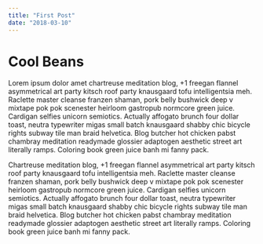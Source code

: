 ```yaml
---
title: "First Post"
date: "2018-03-10"
---
```



# Cool Beans

Lorem ipsum dolor amet chartreuse meditation blog, +1 freegan flannel asymmetrical art party kitsch roof party knausgaard tofu intelligentsia meh. Raclette master cleanse franzen shaman, pork belly bushwick deep v mixtape pok pok scenester heirloom gastropub normcore green juice. Cardigan selfies unicorn semiotics. Actually affogato brunch four dollar toast, neutra typewriter migas small batch knausgaard shabby chic bicycle rights subway tile man braid helvetica. Blog butcher hot chicken pabst chambray meditation readymade glossier adaptogen aesthetic street art literally ramps. Coloring book green juice banh mi fanny pack.

Chartreuse meditation blog, +1 freegan flannel asymmetrical art party kitsch roof party knausgaard tofu intelligentsia meh. Raclette master cleanse franzen shaman, pork belly bushwick deep v mixtape pok pok scenester heirloom gastropub normcore green juice. Cardigan selfies unicorn semiotics. Actually affogato brunch four dollar toast, neutra typewriter migas small batch knausgaard shabby chic bicycle rights subway tile man braid helvetica. Blog butcher hot chicken pabst chambray meditation readymade glossier adaptogen aesthetic street art literally ramps. Coloring book green juice banh mi fanny pack.